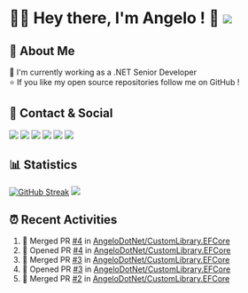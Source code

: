 # 👨‍💻 Hey there, I'm Angelo ! 👋 ![](https://img.shields.io/badge/Intel%20Core_i5_12th-0071C5?style=for-the-badge&logo=intel&logoColor=white)


## 💫 About Me
🔭 I'm currently working as a .NET Senior Developer<br>
⭐ If you like my open source repositories follow me on GitHub !


## 📱 Contact & Social
[![](https://img.shields.io/badge/GitHub-%2312100E.svg?style=for-the-badge&logo=github&logoColor=white)](https://github.com/angelodotnet) 
[![](https://img.shields.io/badge/LinkedIn-0077B5?style=for-the-badge&logo=linkedin&logoColor=white)](https://linkedin.com/in/pirolaangelo) 
[![](https://img.shields.io/badge/Instagram-E4405F?style=for-the-badge&logo=instagram&logoColor=white)](https://instagram.com/angeloit87)
[![](https://img.shields.io/badge/Telegram-2CA5E0?style=for-the-badge&logo=telegram&logoColor=white)](https://t.me/angeloit87)
[![](https://img.shields.io/badge/website-000000?style=for-the-badge&logo=About.me&logoColor=white)](https://about.me/AngeloPirola)
[![](https://img.shields.io/badge/Twitter-1DA1F2?style=for-the-badge&logo=twitter&logoColor=white)](https://twitter.com/angeloit87)

<!--
[![](https://img.shields.io/badge/Stack_Overflow-FE7A16?style=for-the-badge&logo=stack-overflow&logoColor=white)](https://stackoverflow.com/users/19978480)


## 🚀 Skills & Frameworks
![](https://img.shields.io/badge/C%23-239120?style=for-the-badge&logo=c-sharp&logoColor=white)
![](https://img.shields.io/badge/.NET-5C2D91?style=for-the-badge&logo=.net&logoColor=white) 
![](https://img.shields.io/badge/HTML5-E34F26?style=for-the-badge&logo=html5&logoColor=white)
![](https://img.shields.io/badge/CSS3-1572B6?style=for-the-badge&logo=css3&logoColor=white)
![](https://img.shields.io/badge/json-5E5C5C?style=for-the-badge&logo=json&logoColor=white)
![](https://img.shields.io/badge/NuGet-004880?style=for-the-badge&logo=nuget&logoColor=white)
![](https://img.shields.io/badge/redis-CC0000.svg?&style=for-the-badge&logo=redis&logoColor=white)
![](https://img.shields.io/badge/WebAssembly-654FF0?style=for-the-badge&logo=WebAssembly&logoColor=white)
![](https://img.shields.io/badge/Nginx-009639?style=for-the-badge&logo=nginx&logoColor=white)


## :pencil2: Graphics
![](https://img.shields.io/badge/Markdown-000000?style=for-the-badge&logo=markdown&logoColor=white)
![](https://img.shields.io/badge/Bootstrap-563D7C?style=for-the-badge&logo=bootstrap&logoColor=white)
![](https://img.shields.io/badge/jQuery-0769AD?style=for-the-badge&logo=jquery&logoColor=white)
![](https://img.shields.io/badge/Font_Awesome-339AF0?style=for-the-badge&logo=fontawesome&logoColor=white)


## ☁ Cloud & Database
![](https://img.shields.io/badge/GitHub_Actions-2088FF?style=for-the-badge&logo=github-actions&logoColor=white)
![](https://img.shields.io/badge/Amazon_AWS-FF9900?style=for-the-badge&logo=amazonaws&logoColor=white)
![](https://img.shields.io/badge/Microsoft_Azure-0089D6?style=for-the-badge&logo=microsoft-azure&logoColor=white)
![](https://img.shields.io/badge/Google_Cloud-CC2927?style=for-the-badge&logo=google-cloud&logoColor=white)
![](https://img.shields.io/badge/Docker-4285F4?style=for-the-badge&logo=docker&logoColor=white)
![](https://img.shields.io/badge/Microsoft%20SQL%20Server-CC2927?style=for-the-badge&logo=microsoft%20sql%20server&logoColor=white)
![](https://img.shields.io/badge/MariaDB-003545?style=for-the-badge&logo=mariadb&logoColor=white)
![](https://img.shields.io/badge/MySQL-005C84?style=for-the-badge&logo=mysql&logoColor=white)
![](https://img.shields.io/badge/MongoDB-4EA94B?style=for-the-badge&logo=mongodb&logoColor=white)
![](https://img.shields.io/badge/PostgreSQL-316192?style=for-the-badge&logo=postgresql&logoColor=white)
![](https://img.shields.io/badge/SQLite-07405E?style=for-the-badge&logo=sqlite&logoColor=white)


## 📚 Education & Tools
![](https://img.shields.io/badge/Coursera-0056D2?style=for-the-badge&logo=Coursera&logoColor=white)
![](https://img.shields.io/badge/Udemy-EC5252?style=for-the-badge&logo=Udemy&logoColor=white)
![](https://img.shields.io/badge/Postman-FF6C37?style=for-the-badge&logo=postman&logoColor=white)
![](https://img.shields.io/badge/Swagger-85EA2D?style=for-the-badge&logo=Swagger&logoColor=white)


## :man_office_worker: Office & Collaboration
![](https://img.shields.io/badge/Microsoft_Office-D83B01?style=for-the-badge&logo=microsoft-office&logoColor=white)
![](https://img.shields.io/badge/Notion-000000?style=for-the-badge&logo=notion&logoColor=white)
![](https://img.shields.io/badge/Google%20Meet-00897B?style=for-the-badge&logo=google-meet&logoColor=white)
![](https://img.shields.io/badge/Microsoft_Teams-6264A7?style=for-the-badge&logo=microsoft-teams&logoColor=white)
![](https://img.shields.io/badge/Skype-00AFF0?style=for-the-badge&logo=skype&logoColor=white)


## 🔌 IDE & Plugin
![](https://img.shields.io/badge/Notepad++-90E59A.svg?style=for-the-badge&logo=notepad%2B%2B&logoColor=black)
![](https://img.shields.io/badge/Visual_Studio-5C2D91?style=for-the-badge&logo=visual%20studio&logoColor=white)
![](https://img.shields.io/badge/Visual_Studio_Code-0078D4?style=for-the-badge&logo=visual%20studio%20code&logoColor=white)
![](https://img.shields.io/badge/Editor%20Config-E0EFEF?style=for-the-badge&logo=editorconfig&logoColor=000)


## :computer: Terminal & Workflow Platforms
![](https://img.shields.io/badge/GIT-E44C30?style=for-the-badge&logo=git&logoColor=white)
![](https://img.shields.io/badge/powershell-5391FE?style=for-the-badge&logo=powershell&logoColor=white)
![](https://img.shields.io/badge/windows%20terminal-4D4D4D?style=for-the-badge&logo=windows%20terminal&logoColor=white)
![](https://img.shields.io/badge/Jira-0052CC?style=for-the-badge&logo=Jira&logoColor=white)


## :abacus: Operating System
![](https://img.shields.io/badge/Windows-0078D6?style=for-the-badge&logo=windows&logoColor=white)
![](https://img.shields.io/badge/Linux-FCC624?style=for-the-badge&logo=linux&logoColor=black)
![](https://img.shields.io/badge/Ubuntu-E95420?style=for-the-badge&logo=ubuntu&logoColor=white)
-->

## 📊 Statistics
<!-- ![GitHub metrics](https://metrics.lecoq.io/angelodotnet) -->
[![GitHub Streak](https://streak-stats.demolab.com?user=AngeloDotNet&locale=it&date_format=j%2Fn%5B%2FY%5D)](https://git.io/streak-stats)
<img src="https://github-readme-stats.vercel.app/api?username=angelodotnet&theme=default&hide_border=false" />

<!-- ## :trophy: Trophies
![](https://github-profile-trophy.vercel.app/?username=angelodotnet&theme=default)-->


## :alarm_clock: Recent Activities
<!--START_SECTION:activity-->
1. 🎉 Merged PR [#4](https://github.com/AngeloDotNet/CustomLibrary.EFCore/pull/4) in [AngeloDotNet/CustomLibrary.EFCore](https://github.com/AngeloDotNet/CustomLibrary.EFCore)
2. 💪 Opened PR [#4](https://github.com/AngeloDotNet/CustomLibrary.EFCore/pull/4) in [AngeloDotNet/CustomLibrary.EFCore](https://github.com/AngeloDotNet/CustomLibrary.EFCore)
3. 🎉 Merged PR [#3](https://github.com/AngeloDotNet/CustomLibrary.EFCore/pull/3) in [AngeloDotNet/CustomLibrary.EFCore](https://github.com/AngeloDotNet/CustomLibrary.EFCore)
4. 💪 Opened PR [#3](https://github.com/AngeloDotNet/CustomLibrary.EFCore/pull/3) in [AngeloDotNet/CustomLibrary.EFCore](https://github.com/AngeloDotNet/CustomLibrary.EFCore)
5. 🎉 Merged PR [#2](https://github.com/AngeloDotNet/CustomLibrary.EFCore/pull/2) in [AngeloDotNet/CustomLibrary.EFCore](https://github.com/AngeloDotNet/CustomLibrary.EFCore)
<!--END_SECTION:activity-->
